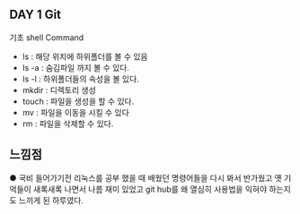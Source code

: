 ## DAY 1 Git

기초 shell Command
- ls 	: 해당 위치에 하위폴더를 볼 수 있음
- ls -a : 숨김파일 까지 볼 수 있다. 
- ls -l	: 하위폴더들의 속성을 볼  있다.
- mkdir : 디렉토리 생성
- touch : 파일을 생성을 할 수 있다.
- mv 	: 파일을 이동을 시킬 수 있다
- rm	: 파일을 삭제할 수 있다.

## 느낌점 

 ● 국비 들어가기전 리눅스를 공부 했을 때 배웠던 명령어들을 다시 봐서 반가웠고 옛 기억들이 새록새록 나면서 나름 재미 있었고 git hub를 왜 열심히 사용법을 익혀야 하는지도 느끼게 된 하루였다.
